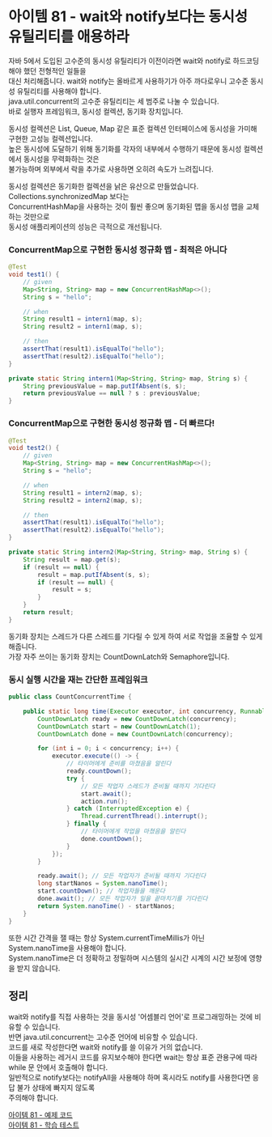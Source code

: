 # 아이템 81 - wait와 notify보다는 동시성 유틸리티를 애용하라

자바 5에서 도입된 고수준의 동시성 유틸리티가 이전이라면 wait와 notify로 하드코딩해야 했던 전형적인 일들을   
대신 처리해줍니다. wait와 notify는 올바르게 사용하기가 아주 까다로우니 고수준 동시성 유틸리티를 사용해야 합니다.   
java.util.concurrent의 고수준 유틸리티는 세 범주로 나눌 수 있습니다.      
바로 실행자 프레임워크, 동시성 컬렉션, 동기화 장치입니다.      

동시성 컬렉션은 List, Queue, Map 같은 표준 컬렉션 인터페이스에 동시성을 가미해 구현한 고성능 컬렉션입니다.     
높은 동시성에 도달하기 위해 동기화를 각자의 내부에서 수행하기 때문에 동시성 컬렉션에서 동시성을 무력화하는 것은   
불가능하며 외부에서 락을 추가로 사용하면 오히려 속도가 느려집니다.          

동시성 컬렉션은 동기화한 컬렉션을 낡은 유산으로 만들었습니다. Collections.synchronizedMap 보다는    
ConcurrentHashMap을 사용하는 것이 훨씬 좋으며 동기화된 맵을 동시성 맵을 교체하는 것만으로    
동시성 애플리케이션의 성능은 극적으로 개선됩니다.

### ConcurrentMap으로 구현한 동시성 정규화 맵 - 최적은 아니다

````java
@Test
void test1() {
    // given
    Map<String, String> map = new ConcurrentHashMap<>();
    String s = "hello";

    // when
    String result1 = intern1(map, s);
    String result2 = intern1(map, s);

    // then
    assertThat(result1).isEqualTo("hello");
    assertThat(result2).isEqualTo("hello");
}

private static String intern1(Map<String, String> map, String s) {
    String previousValue = map.putIfAbsent(s, s);
    return previousValue == null ? s : previousValue;
}
````

### ConcurrentMap으로 구현한 동시성 정규화 맵 - 더 빠르다!

````java
@Test
void test2() {
    // given
    Map<String, String> map = new ConcurrentHashMap<>();
    String s = "hello";

    // when
    String result1 = intern2(map, s);
    String result2 = intern2(map, s);

    // then
    assertThat(result1).isEqualTo("hello");
    assertThat(result2).isEqualTo("hello");
}

private static String intern2(Map<String, String> map, String s) {
    String result = map.get(s);
    if (result == null) {
        result = map.putIfAbsent(s, s);
        if (result == null) {
            result = s;
        }
    }
    return result;
}
````

동기화 장치는 스레드가 다른 스레드를 기다릴 수 있게 하여 서로 작업을 조율할 수 있게 해줍니다.   
가장 자주 쓰이는 동기화 장치는 CountDownLatch와 Semaphore입니다.    

### 동시 실행 시간을 재는 간단한 프레임워크

````java
public class CountConcurrentTime {

    public static long time(Executor executor, int concurrency, Runnable action) throws InterruptedException {
        CountDownLatch ready = new CountDownLatch(concurrency);
        CountDownLatch start = new CountDownLatch(1);
        CountDownLatch done = new CountDownLatch(concurrency);

        for (int i = 0; i < concurrency; i++) {
            executor.execute(() -> {
                // 타이머에게 준비를 마쳤음을 알린다
                ready.countDown();
                try {
                    // 모든 작업자 스레드가 준비될 때까지 기다린다
                    start.await();
                    action.run();
                } catch (InterruptedException e) {
                    Thread.currentThread().interrupt();
                } finally {
                    // 타이머에게 작업을 마쳤음을 알린다
                    done.countDown();
                }
            });
        }

        ready.await(); // 모든 작업자가 준비될 때까지 기다린다
        long startNanos = System.nanoTime();
        start.countDown(); // 작업자들을 깨운다
        done.await(); // 모든 작업자가 일을 끝마치기를 기다린다
        return System.nanoTime() - startNanos;
    }
}
````

또한 시간 간격을 잴 때는 항상 System.currentTimeMillis가 아닌 System.nanoTime을 사용해야 합니다.   
System.nanoTime은 더 정확하고 정밀하며 시스템의 실시간 시계의 시간 보정에 영향을 받지 않습니다.    

## 정리

wait와 notify를 직접 사용하는 것을 동시성 '어셈블리 언어'로 프로그래밍하는 것에 비유할 수 있습니다.       
반면 java.util.concurrent는 고수준 언어에 비유할 수 있습니다.      
코드를 새로 작성한다면 wait와 notify를 쓸 이유가 거의 없습니다.     
이들을 사용하는 레거시 코드를 유지보수해야 한다면 wait는 항상 표준 관용구에 따라 while 문 안에서 호출해야 합니다.    
일반적으로 notify보다는 notifyAll을 사용해야 하며 혹시라도 notify를 사용한다면 응답 불가 상태에 빠지지 않도록   
주의해야 합니다.         

[아이템 81 - 예제 코드](https://github.com/320Hwany/EffectiveJava/tree/main/src/main/java/effective/chapter11/item81)                                                                                                  
[아이템 81 - 학습 테스트](https://github.com/320Hwany/EffectiveJava/tree/main/src/test/java/effective/chapter11/item81)           